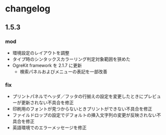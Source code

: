 
changelog
==========================

1.5.3
--------------------------

### mod
- 環境設定のレイアウトを調整
- タイプ時のシンタックスカラーリング判定対象範囲を狭めた
- OgreKit framework を 2.1.7 に更新
    - 検索パネルおよびメニューの表記を一部改善

### fix
- プリントパネルでヘッダ／フッタの行揃えの設定を変更したときにプレビューが更新されない不具合を修正
- 印刷用のフォントが見つからないときプリントができない不具合を修正
- ファイルドロップの設定でデフォルトの挿入文字列の変更が反映されない不具合を修正
- 英語環境でのエラーメッセージを修正
